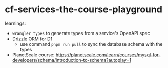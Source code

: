 # cf-services-the-course-playground

learnings:

- `wrangler types` to generate types from a service's OpenAPI spec
- Drizzle ORM for D1
  - use command `pnpm run pull` to sync the database schema with the types
- PlanetScale course: https://planetscale.com/learn/courses/mysql-for-developers/schema/introduction-to-schema?autoplay=1
